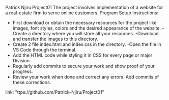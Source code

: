 
Patrick Njiru
Project01
The project involves implementation of a website for a real-estate firm to serve online customers. 
Program Setup Instructions:
- First download or obtain the necessary resources for the project like images, font styles, colors and the desired appearance of the website.
-Create a directory where you will store all your resources.
-Download and transfer the images to this directory.
- Create 2 file index.html and index.css in the directory.
-Open the file in VS Code through the terminal.
- Add the HTML code while styling it in CSS for every page or major Division.
- Regularly add commits to secure your work and show proof of your progress.
- Review your work when done and correct any errors. Add commits of these corrections.

link: "ttps://github.com/Patrick-Njiru/Project01"
